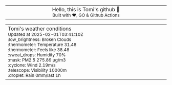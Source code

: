 
<div align="center">
<table>
<tbody>
<td align="center">
<img width="2000" height="0"><br>
Hello, this is Tomi's github 👋<br>
<sup>Built with ❤️, GO & Github Actions</sup><br>
<img width="2000" height="0">
</td>
</tbody>
</table>
</div>
<table>
<tbody>
<td align="left">
<img width="2000" height="0"><br>
Tomi's weather conditions<br>
<sup>Updated at 2025-02-01T03:41:10Z</sup><br>
<sup>:low_brightness: Broken Clouds</sup><br>
<sup>:thermometer: Temperature 31.48 </sup><br>
<sup>:thermometer: Feels like 38.48</sup><br>
<sup>:sweat_drops: Humidity 70%</sup><br>
<sup>:mask: PM2.5 275.89 μg/m3</sup><br>
<sup>:cyclone: Wind 2.19m/s </sup><br>
<sup>:telescope: Visibility 10000m </sup><br>
<sup>:droplet: Rain 0mm/last 1h </sup><br>
<img width="2000" height="0">
</td>
<td align="left">
<img width="2000" height="0"><br>
<br>
<img width="2000" height="0">
</td>
</tbody>
</table>
</div>
    